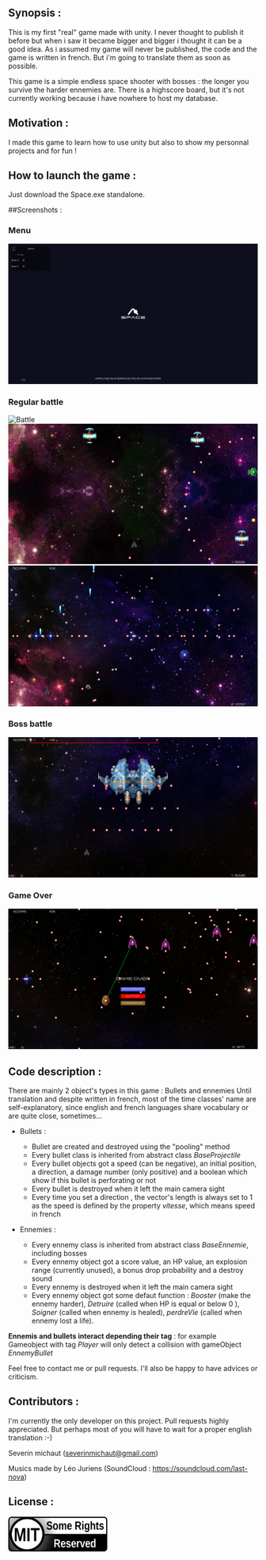 ## Synopsis :

This is my first "real" game made with unity. I never thought to publish it before but when i saw it became bigger and bigger i thought it can be a good idea.
As i assumed my game will never be published, the code and the game is written in french. 
But i'm going to translate them as soon as possible.

This game is a simple endless space shooter with bosses : the longer you survive the harder ennemies are.
There is a highscore board, but it's not currently working because i have nowhere to host my database.


## Motivation : 

I made this game to learn how to use unity but also to show my personnal projects and for fun ! 

## How to launch the game : 

Just download the Space.exe standalone.

##Screenshots :


### Menu
![Menu](https://github.com/SeverinM/Space/blob/Test/images/MenuScreen.png)

### Regular battle
![Battle](https://www.dropbox.com/s/pjgbjrosyy5dsay/Battle1.png)
![Battle](https://github.com/SeverinM/Space/blob/Test/images/Battle2.png)
![Battle](https://github.com/SeverinM/Space/blob/Test/images/Battle3.png)

### Boss battle
![Boss](https://github.com/SeverinM/Space/blob/Test/images/Boss.png)

### Game Over

![Game Over](https://github.com/SeverinM/Space/blob/Test/images/GameOver.png)

## Code description : 

There are mainly 2 object's types in this game : Bullets and ennemies
Until translation and despite written in french, most of the time classes' name are self-explanatory, since english and french languages share vocabulary or are quite close, sometimes...
* Bullets :
    * Bullet are created and destroyed using the "pooling" method
    * Every bullet class is inherited from abstract class *BaseProjectile*
    * Every bullet objects got a speed (can be negative), an initial position, a direction, a damage number (only positive) and a boolean which show if this bullet is perforating or not
    *  Every bullet is destroyed when it left the main camera sight
    *  Every time you set a direction , the vector's length is always set to 1 as the speed is defined by the property *vitesse*, which means speed in french
    
* Ennemies : 
    * Every ennemy class is inherited from abstract class *BaseEnnemie*, including bosses
    * Every ennemy object got a score value, an HP value, an explosion range (currently unused), a bonus drop probability and a destroy sound
    * Every ennemy is destroyed when it left the main camera sight
    * Every ennemy object got some defaut function : *Booster* (make the ennemy harder), *Detruire* (called when HP is equal or below 0 ), *Soigner* (called when ennemy is healed), *perdreVie* (called when ennemy lost a life).
    
**Ennemis and bullets interact depending their tag** : for example Gameobject with tag *Player* will only detect a collision with gameObject *EnnemyBullet*

Feel free to contact me or pull requests. I'll also be happy to have advices or criticism.

## Contributors :

I'm currently the only developer on this project. Pull requests highly appreciated. But perhaps most of you will have to wait for a proper english translation :-)

Severin michaut (severinmichaut@gmail.com)

Musics made by Léo Juriens (SoundCloud : https://soundcloud.com/last-nova)


## License : 

<img src="images/MIT-logo.png" width="200">

